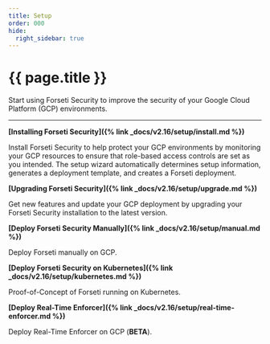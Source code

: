 ```yaml
---
title: Setup
order: 000
hide:
  right_sidebar: true
---
```


# {{ page.title }}

Start using Forseti Security to improve the security of your Google Cloud
Platform (GCP) environments.

---

**[Installing Forseti Security]({% link _docs/v2.16/setup/install.md %})**

Install Forseti Security to help protect your GCP environments by monitoring your GCP resources to
ensure that role-based access controls are set as you intended. The setup wizard automatically
determines setup information, generates a deployment template, and creates a Forseti deployment.

**[Upgrading Forseti Security]({% link _docs/v2.16/setup/upgrade.md %})**

Get new features and update your GCP deployment by upgrading your Forseti Security installation
to the latest version.

**[Deploy Forseti Security Manually]({% link _docs/v2.16/setup/manual.md %})**

Deploy Forseti manually on GCP.

**[Deploy Forseti Security on Kubernetes]({% link _docs/v2.16/setup/kubernetes.md %})**

Proof-of-Concept of Forseti running on Kubernetes.

**[Deploy Real-Time Enforcer]({% link _docs/v2.16/setup/real-time-enforcer.md %})**

Deploy Real-Time Enforcer on GCP (**BETA**).
